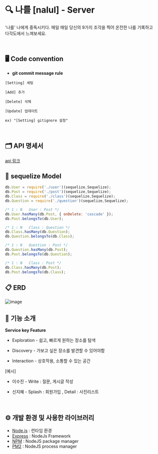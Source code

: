 
# 🔍 나를 [nalul] - Server
'나를' 나에게 중독시키다. 
 매일 매일 당신의 9가지 조각을 찍어 온전한 나를 기록하고 다각도에서 느껴보세요. 



<br/>

## 🖥 Code convention


- **git commit message rule** 
```
[Setting] 세팅

[Add] 추가

[Delete] 삭제

[Update] 업데이트

ex) "[Setting] gitignore 설정"
```

<br />

## 🗂 API 명세서

[api 링크](https://github.com/Soptkathon-27th-nalul/nalul-Server/wiki)

## 🔗 sequelize Model

```javascript
db.User = require('./user')(sequelize,Sequelize);
db.Post = require('./post')(sequelize,Sequelize);
db.Class = require('./class')(sequelize,Sequelize);
db.Question = require('./question')(sequelize,Sequelize);

/* 1 : N   User : Post */
db.User.hasMany(db.Post, { onDelete: 'cascade' });
db.Post.belongsTo(db.User);

/* 1 : N   Class : Question */
db.Class.hasMany(db.Question);
db.Question.belongsTo(db.Class);

/* 1 : N   Question : Post */
db.Question.hasMany(db.Post);
db.Post.belongsTo(db.Question);

/* 1 : N   Class : Post */
db.Class.hasMany(db.Post);
db.Post.belongsTo(db.Class);
```

## 📋 ERD

![image](https://user-images.githubusercontent.com/43840561/99886066-f604ab00-2c7c-11eb-96a4-f4e9f312a653.png)



## 📌 기능 소개
 **Service key Feature**
  * Exploration - 쉽고, 빠르게 원하는 장소를 탐색

  * Discovery - 가보고 싶은 장소를 발견할 수 있어야함

  * Interaction - 상호작용, 소통할 수 있는 공간


[예시]
 
- 이수진 - Write : 질문, 게시글 작성

- 신지혜 - Splash : 회원가입 , Detail : 사진리스트

<br />



## ⚙️ 개발 환경 및 사용한 라이브러리


- [Node.js](https://nodejs.org/ko/) : 런타임 환경
- [Express](https://expressjs.com/ko/) : NodeJs Framework
- [NPM](https://www.npmjs.com/) : NodeJS package manager
- [PM2](https://pm2.io/) : NodeJS process manager


<br />

<br />

